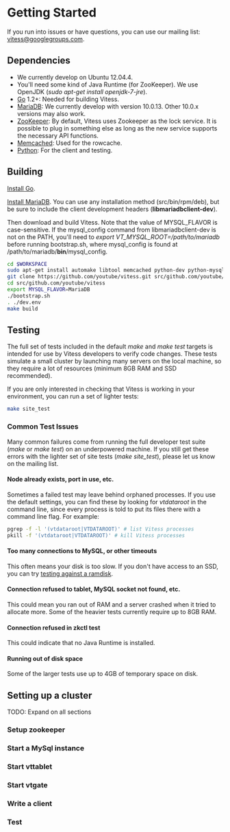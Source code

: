# Getting Started
If you run into issues or have questions, you can use our mailing list: vitess@googlegroups.com.

## Dependencies

* We currently develop on Ubuntu 12.04.4.
* You'll need some kind of Java Runtime (for ZooKeeper).
  We use OpenJDK (*sudo apt-get install openjdk-7-jre*).
* [Go](http://golang.org) 1.2+: Needed for building Vitess.
* [MariaDB](https://mariadb.org/): We currently develop with version 10.0.13.
  Other 10.0.x versions may also work.
* [ZooKeeper](http://zookeeper.apache.org/): By default, Vitess
  uses Zookeeper as the lock service. It is possible to plug in
  something else as long as the new service supports the
  necessary API functions.
* [Memcached](http://memcached.org): Used for the rowcache.
* [Python](http://python.org): For the client and testing.

## Building

[Install Go](http://golang.org/doc/install).

[Install MariaDB](https://downloads.mariadb.org/).
You can use any installation method (src/bin/rpm/deb),
but be sure to include the client development headers (**libmariadbclient-dev**).

Then download and build Vitess. Note that the value of MYSQL_FLAVOR is case-sensitive.
If the mysql_config command from libmariadbclient-dev is not on the PATH,
you'll need to *export VT_MYSQL_ROOT=/path/to/mariadb* before running bootstrap.sh,
where mysql_config is found at /path/to/mariadb/**bin**/mysql_config.

``` sh
cd $WORKSPACE
sudo apt-get install automake libtool memcached python-dev python-mysqldb libssl-dev g++ mercurial git pkg-config bison curl
git clone https://github.com/youtube/vitess.git src/github.com/youtube/vitess
cd src/github.com/youtube/vitess
export MYSQL_FLAVOR=MariaDB
./bootstrap.sh
. ./dev.env
make build
```

## Testing

The full set of tests included in the default _make_ and _make test_ targets
is intended for use by Vitess developers to verify code changes.
These tests simulate a small cluster by launching many servers on the local
machine, so they require a lot of resources (minimum 8GB RAM and SSD recommended).

If you are only interested in checking that Vitess is working in your
environment, you can run a set of lighter tests:

``` sh
make site_test
```

### Common Test Issues

Many common failures come from running the full developer test suite
(_make_ or _make test_) on an underpowered machine. If you still get
these errors with the lighter set of site tests (*make site_test*),
please let us know on the mailing list.

#### Node already exists, port in use, etc.

Sometimes a failed test may leave behind orphaned processes.
If you use the default settings, you can find these by looking for
*vtdataroot* in the command line, since every process is told to put
its files there with a command line flag. For example:

``` sh
pgrep -f -l '(vtdataroot|VTDATAROOT)' # list Vitess processes
pkill -f '(vtdataroot|VTDATAROOT)' # kill Vitess processes
```

#### Too many connections to MySQL, or other timeouts

This often means your disk is too slow. If you don't have access to an SSD,
you can try [testing against a ramdisk](TestingOnARamDisk.markdown).

#### Connection refused to tablet, MySQL socket not found, etc.

This could mean you ran out of RAM and a server crashed when it tried to allocate more.
Some of the heavier tests currently require up to 8GB RAM.

#### Connection refused in zkctl test

This could indicate that no Java Runtime is installed.

#### Running out of disk space

Some of the larger tests use up to 4GB of temporary space on disk.

## Setting up a cluster
TODO: Expand on all sections
### Setup zookeeper
### Start a MySql instance
### Start vttablet
### Start vtgate
### Write a client
### Test
